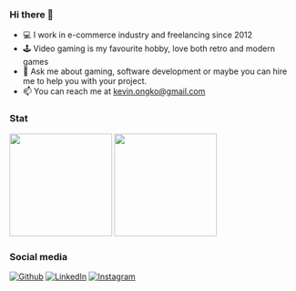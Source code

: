 ### Hi there 👋

- 💻 I work in e-commerce industry and freelancing since 2012
- 🕹️ Video gaming is my favourite hobby, love both retro and modern games
- 💬 Ask me about gaming, software development or maybe you can hire me to help you with your project.
- 📫 You can reach me at kevin.ongko@gmail.com

### Stat
<p>
  <img height="180em" src="https://github-readme-stats-eight-theta.vercel.app/api?username=kevinongko&show_icons=true&theme=onedark&include_all_commits=true&count_private=true&hide=stars,commits,prs,issues,contribs"/>
  <img height="180em" src="https://github-readme-stats-eight-theta.vercel.app/api/top-langs/?username=kevinongko&theme=onedark&layout=compact&langs_count=8"/>
</p>

### Social media
<p>
  <a href="https://github.com/kevinongko" target="_blank"><img alt="Github" src="https://img.shields.io/badge/GitHub-%2312100E.svg?&style=for-the-badge&logo=Github&logoColor=white" /></a> 
  <a href="https://www.linkedin.com/in/kevinongko" target="_blank"><img alt="LinkedIn" src="https://img.shields.io/badge/linkedin-%230077B5.svg?&style=for-the-badge&logo=linkedin&logoColor=white" /></a> 
  <a href="https://www.instagram.com/kevinongko/" target="_blank"><img alt="Instagram" src="https://img.shields.io/badge/instagram-%23E4405F.svg?&style=for-the-badge&logo=instagram&logoColor=white" /></a>
</p>
